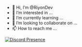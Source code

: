 - 👋 Hi, I’m @RiyonDev
- 👀 I’m interested in ...
- 🌱 I’m currently learning ...
- 💞️ I’m looking to collaborate on ...
- 📫 How to reach me ...

[![Discord Presence](https://lanyard.cnrad.dev/api/1086661126403657869)](https://discord.com/users/1086661126403657869)

<!---
RiyonDev/RiyonDev is a ✨ special ✨ repository because its `README.md` (this file) appears on your GitHub profile.
You can click the Preview link to take a look at your changes.
--->
